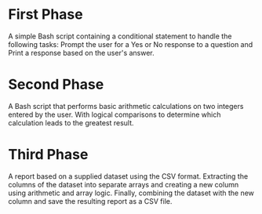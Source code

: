 # First Phase
A simple Bash script containing a conditional statement to handle the following tasks: Prompt the user for a Yes or No response to a question and Print a response based on the user's answer.


# Second Phase
A Bash script that performs basic arithmetic calculations on two integers entered by the user. With logical comparisons to determine which calculation leads to the greatest result.

# Third Phase
A report based on a supplied dataset using the CSV format.  Extracting the columns of the dataset into separate arrays and creating a new column using arithmetic and array logic. Finally, combining the dataset with the new column and save the resulting report as a CSV file.